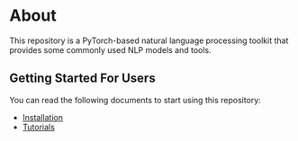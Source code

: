 # About
This repository is a PyTorch-based natural language processing toolkit that provides some commonly used NLP models and tools.

## Getting Started For Users
You can read the following documents to start using this repository:
- [Installation](/docs/User-guide/Installation-guide)
- [Tutorials](/docs/User-guide/How-use-web)